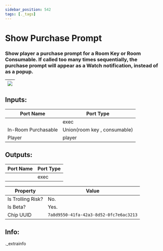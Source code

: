 ```yaml
---
sidebar_position: 542
tags: [._tags]
---
```


# Show Purchase Prompt


### Show player a purchase prompt for a Room Key or Room Consumable. If called too many times sequentially, the purchase prompt will appear as a Watch notification, instead of as a popup.

| ![](https://images-ext-2.discordapp.net/external/MPmIaQzlEPmgGWlgi-WxBBXt0Bjv_zWPkg1y1f_sy3s/https/www.recroomcircuits.com/image/circuit/absolute-value?width=206&height=108) |
|-----|

## Inputs:
| Port Name | Port Type |
|-----------|-----------|
|  | exec |
| In-Room Purchasable | Union(room key , consumable) |
| Player | player |

## Outputs:
| Port Name | Port Type |
|-----------|-----------|
|  | exec | 

| Property  | Value |
|-------------------|-----------|
| Is Trolling Risk? | No. |
| Is Beta? | Yes. |
| Chip UUID | `7a8d9550-41fa-42a3-8d52-0fc7e6ac3213` |

## Info:
._extrainfo